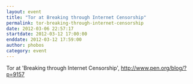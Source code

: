```yaml
---
layout: event
title: "Tor at Breaking through Internet Censorship"
permalink: tor-breaking-through-internet-censorship
date: 2012-03-06 22:57:17
startdate: 2012-03-12 17:00:00
enddate: 2012-03-12 17:59:00
author: phobos
category: event
---
```


Tor at 'Breaking through Internet Censorship', http://www.pen.org/blog/?p=9157
